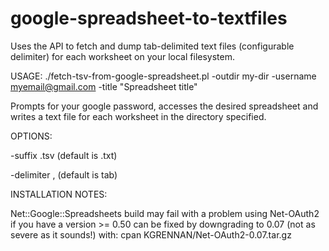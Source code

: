 google-spreadsheet-to-textfiles
===============================

Uses the API to fetch and dump tab-delimited text files (configurable delimiter) for each worksheet on your local filesystem.

USAGE: ./fetch-tsv-from-google-spreadsheet.pl -outdir my-dir -username myemail@gmail.com -title "Spreadsheet title"

Prompts for your google password, accesses the desired spreadsheet
and writes a text file for each worksheet in the directory specified.

OPTIONS:

 -suffix .tsv (default is .txt)
 
 -delimiter , (default is tab)

INSTALLATION NOTES:

Net::Google::Spreadsheets build may fail with a problem using Net-OAuth2 if you have a version >= 0.50
can be fixed by downgrading to 0.07 (not as severe as it sounds!) with:
  cpan KGRENNAN/Net-OAuth2-0.07.tar.gz

